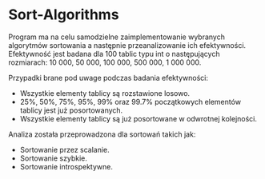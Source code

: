 # Sort-Algorithms
Program ma na celu samodzielne zaimplementowanie wybranych algorytmów sortowania a następnie przeanalizowanie ich efektywności. 
Efektywność jest badana dla 100 tablic typu int o następujących rozmiarach: 10 000, 50 000, 100 000, 500 000, 1 000 000.

Przypadki brane pod uwage podczas badania efektywności:
- Wszystkie elementy tablicy są rozstawione losowo.
- 25%, 50%, 75%, 95%, 99% oraz 99.7% początkowych elementów tablicy jest już posortowanych.
- Wszystkie elementy tablicy są już posortowane w odwrotnej kolejności.

Analiza została przeprowadzona dla sortowań takich jak:
- Sortowanie przez scalanie.
- Sortowanie szybkie.
- Sortowanie introspektywne.
